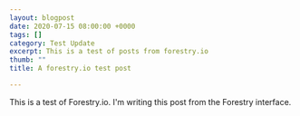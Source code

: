 ```yaml
---
layout: blogpost
date: 2020-07-15 08:00:00 +0000
tags: []
category: Test Update
excerpt: This is a test of posts from forestry.io
thumb: ""
title: A forestry.io test post

---
```

This is a test of Forestry.io. I'm writing this post from the Forestry interface.